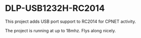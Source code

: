 # DLP-USB1232H-RC2014


This project adds USB port support to RC2014 for CPNET activity.

The project is running at up to 18mhz.  Flys along nicely.
